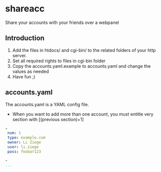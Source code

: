 # shareacc
Share your accounts with your friends over a webpanel

## Introduction
1. Add the files in htdocs/ and cgi-bin/ to the related folders of your http server.
3. Set all required rights to files in cgi-bin folder
4. Copy the accounts.yaml.example to accounts.yaml and change the values as needed
5. Have fun ;)

## accounts.yaml
The accounts.yaml is a YAML config file.

  * When you want to add more than one account, you must entitle very section with [(previous section)+1]

```yaml
-
 num: 1
 type: example.com
 owner: Li Ziege
 user: li.ziege
 pass: foobar123

-
...
```
